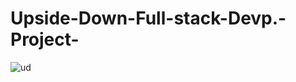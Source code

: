 # Upside-Down-Full-stack-Devp.-Project-

![ud](https://user-images.githubusercontent.com/37223519/76159551-cc840d80-6147-11ea-9b31-1e8117e0f318.gif)
